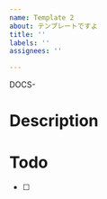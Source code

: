 ```yaml
---
name: Template 2
about: テンプレートですよ
title: ''
labels: ''
assignees: ''

---
```


DOCS-

# Description

# Todo

- [ ] 

